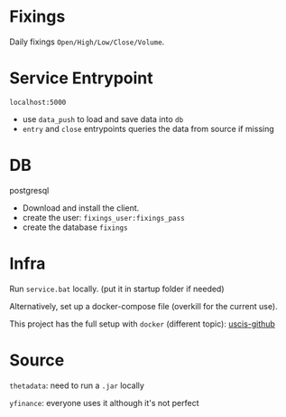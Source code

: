 # Fixings

Daily fixings `Open/High/Low/Close/Volume`.


# Service Entrypoint

`localhost:5000`

- use `data_push` to load and save data into `db`
- `entry` and `close` entrypoints queries the data from source if missing


# DB

postgresql

- Download and install the client.
- create the user: `fixings_user:fixings_pass`
- create the database `fixings`


# Infra

Run `service.bat` locally. (put it in startup folder if needed)

Alternatively, set up a docker-compose file (overkill for the current use).

This project has the full setup with `docker` (different topic): [uscis-github](https://github.com/FrenchCommando/uscis-status)


# Source

`thetadata`: need to run a `.jar` locally 

`yfinance`: everyone uses it although it's not perfect
